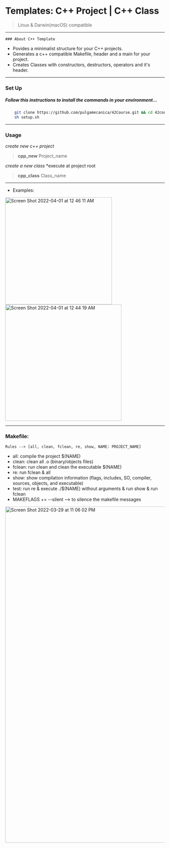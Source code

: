 # Templates:  C++ Project |  C++ Class
> Linux & Darwin(macOS) compatible
---

	### About C++ Template
+	Povides a minimalist structure for your C++ projects.
+	Generates a c++ compatible Makefile, header and a main for your project.
+	Creates Classes with constructors, destructors, operators and it's header.
---
###   Set Up
##### 	Follow this instructions to install the commands in your environment...
```bash
    git clone https://github.com/pulgamecanica/42Course.git && cd 42course/42Documentation/Templates/
    sh setup.sh
```
---
### Usage
*create new c++ project*
>	**cpp_new** Project_name

*create a new class*	*execute at project root
>	**cpp_class** Class_name
---
	
*	Examples: 
<img width="337" alt="Screen Shot 2022-04-01 at 12 46 11 AM" src="https://user-images.githubusercontent.com/28810331/161167296-1a151537-8843-4683-8f3b-8870a9082bf2.png">
<img width="367" alt="Screen Shot 2022-04-01 at 12 44 19 AM" src="https://user-images.githubusercontent.com/28810331/161167112-376e73bd-5fba-4409-a3fb-17d984f462cc.png">


---
### Makefile:
    Rules --> [all, clean, fclean, re, show, NAME: PROJECT_NAME]
+   all: compile the project $(NAME)
+   clean: clean all .o (binary/objects files)
+   fclean: run clean and clean the executable $(NAME)
+   re: run fclean & all
+   show: show compilation information (flags, includes, SO, compiler, sources, objects, and executable)
+   test: run re & execute ./$(NAME) without arguments & run show & run fclean
+   MAKEFLAGS += --silent --> to silence the makefile messages

<img width="1058" alt="Screen Shot 2022-03-29 at 11 06 02 PM" src="https://user-images.githubusercontent.com/28810331/160715139-cc37caa1-fb4b-4f9d-a762-526cb3d138ce.png">
